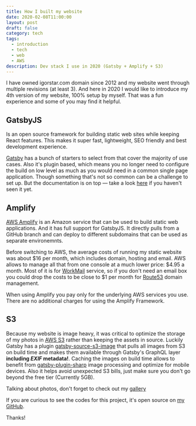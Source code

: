 ```yaml
---
title: How I built my website
date: 2020-02-08T11:00:00
layout: post
draft: false
category: tech
tags:
  - introduction
  - tech
  - web
  - AWS
description: Dev stack I use in 2020 (Gatsby + Amplify + S3)
---
```

I have owned igorstar.com domain since 2012 and my website went through multiple revisions (at least 3). And here in 2020 I would like to introduce my 4th version of my website, 100% setup by myself. That was a fun experience and some of you may find it helpful.

## GatsbyJS

Is an open source framework for building static web sites while keeping React features. This makes it super fast, lightweight, SEO friendly and best development experience.

[Gatsby](https://www.gatsbyjs.org/) has a bunch of starters to select from that cover the majority of use cases. Also it's plugin based, which means you no longer need to configure the build on low level as much as you would need in a common single page application. Though something that's not so common can be a challenge to set up. But the documentation is on top — take a look [here](https://www.gatsbyjs.org/docs/) if you haven't seen it yet.

## Amplify

[AWS Amplify](https://aws.amazon.com/amplify/) is an Amazon service that can be used to build static web applications. And it has full support for GatsbyJS. It directly pulls from a GitHub branch and can deploy to different subdomains that can be used as separate environemnts.

Before switching to AWS, the average costs of running my static website was about $16 per month, which includes domain, hosting and email. AWS allows to manage all that from one console at a much lower price: $4.95 a month. Most of it is for [WorkMail](https://aws.amazon.com/workmail/) service, so if you don't need an email box you could drop the costs to be close to $1 per month for [Route53](https://aws.amazon.com/route53/) domain management.

When using Amplify you pay only for the underlying AWS services you use. There are no additional charges for using the Amplify Framework.

## S3

Because my website is image heavy, it was critical to optimize the storage of my photos in [AWS S3](https://aws.amazon.com/s3/) rather than keeping the assets in source. Luckily Gatsby has a plugin [gatsby-source-s3-image](https://www.gatsbyjs.org/packages/gatsby-source-s3-image/) that pulls all images from S3 on build time and makes them available through Gatsby's GraphQL layer <b>including *EXIF* metadata!</b>. Caching the images on build time allows to benefit from [gatsby-plugin-sharp](https://www.gatsbyjs.org/packages/gatsby-plugin-sharp) image processing and optimize for mobile devices. Also it helps avoid unexpected S3 bills, just make sure you don't go beyond the free tier (Currently 5GB).

Talking about photos, don't forget to check out my [gallery](/gallery)

If you are curious to see the codes for this project, it's open source on [my GitHub](https://github.com/igor-starostenko/igorstar).

Thanks!
